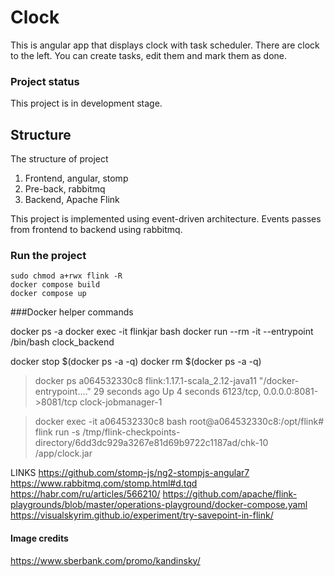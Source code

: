 # Clock
This is angular app that displays clock with task scheduler. There are clock to the left. You can create tasks, edit them and mark them as done.

### Project status
This project is in development stage. 

## Structure
The structure of project
1. Frontend, angular, stomp
2. Pre-back, rabbitmq
3. Backend, Apache Flink

This project is implemented using event-driven architecture. Events passes from frontend to backend using rabbitmq.

### Run the project
```
sudo chmod a+rwx flink -R
docker compose build
docker compose up
```

###Docker helper commands

docker ps -a
docker exec -it flinkjar bash
docker run --rm -it --entrypoint /bin/bash clock_backend

docker stop $(docker ps -a -q)
docker rm $(docker ps -a -q)



> docker ps
a064532330c8   flink:1.17.1-scala_2.12-java11   "/docker-entrypoint.…"   29 seconds ago   Up 4 seconds              6123/tcp, 0.0.0.0:8081->8081/tcp     clock-jobmanager-1

> docker exec -it a064532330c8  bash
root@a064532330c8:/opt/flink# flink run -s /tmp/flink-checkpoints-directory/6dd3dc929a3267e81d69b9722c1187ad/chk-10 /app/clock.jar


LINKS
https://github.com/stomp-js/ng2-stompjs-angular7
https://www.rabbitmq.com/stomp.html#d.tqd
https://habr.com/ru/articles/566210/
https://github.com/apache/flink-playgrounds/blob/master/operations-playground/docker-compose.yaml
https://visualskyrim.github.io/experiment/try-savepoint-in-flink/


#### Image credits
https://www.sberbank.com/promo/kandinsky/
